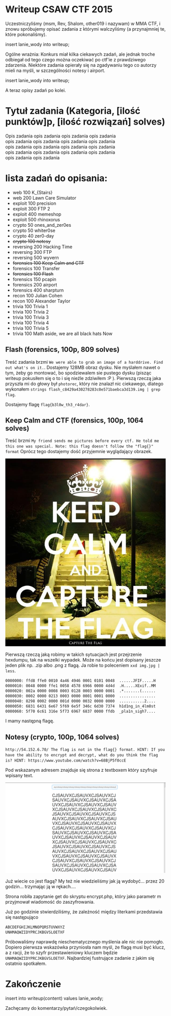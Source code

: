 # Writeup CSAW CTF 2015

Uczestniczyliśmy (msm, Rev, Shalom, other019 i nazywam) w MMA CTF, i znowu spróbujemy opisać zadania z którymi walczyliśmy (a przynajmniej te, które pokonaliśmy).

insert lanie_wody into writeup;

Ogólne wrażnia:
Konkurs miał kilka ciekawych zadań, ale jednak troche odbiegał od tego czego można oczekiwać po ctf'ie z prawdziwego zdarzenia. Niektóre zadania opierały się na zgadywaniu tego co autorzy mieli na myśli, w szczególności notesy i airport.

insert lanie_wody into writeup;

A teraz opisy zadań po kolei.

# Tytuł zadania (Kategoria, [ilość punktów]p, [ilość rozwiązań] solves)

Opis zadania opis zadania opis zadania opis zadania \
opis zadania opis zadania opis zadania opis zadania \
opis zadania opis zadania opis zadania opis zadania \
opis zadania opis zadania opis zadania opis zadania \
opis zadania opis zadania

# lista zadań do opisania:

* web 100 K_{Stairs}
* web 200 Lawn Care Simulator
* exploit 100 precision
* exploit 300 FTP 2
* exploit 400 memeshop
* exploit 500 rhinoxorus
* crypto 50 ones_and_zer0es
* crypto 50 whiter0se
* crypto 40 zer0-day
* ~~crypto 100 notesy~~
* reversing 200 Hacking Time
* reversing 300 FTP
* reversing 500 wyvern
* ~~forensics 100 Keep Calm and CTF~~
* forensics 100 Transfer
* ~~forensics 100 Flash~~
* forensics 150 pcapin
* forensics 200 airport
* forensics 400 sharpturn
* recon 100 Julian Cohen
* recon 100 Alexander Taylor
* trivia 100 Trivia 1
* trivia 100 Trivia 2
* trivia 100 Trivia 3
* trivia 100 Trivia 4
* trivia 100 Trivia 5
* trivia 100 Math aside, we are all black hats Now

## Flash (forensics, 100p, 809 solves)
Treść zadania brzmi `We were able to grab an image of a harddrive. Find out what's on it.`.
Dostajemy 128MB obraz dysku. Nie myślałem nawet o tym, żeby go montować, bo spodziewalem sie pustego dysku (pisząc writeup pokusiłem się o to i się nieźle zdziwiłem :P ). Pierwszą rzeczą jaka przyszła mi do głowy był `photorec`, który nie znalazł nic ciekawego, dlatego wykonałem `strings flash_c8429a430278283c0e571baebca3d139.img | grep flag`.

Dostajemy flagę `flag{b3l0w_th3_r4dar}`.

## Keep Calm and CTF (forensics, 100p, 1064 solves)
Treść brzmi `My friend sends me pictures before every ctf. He told me this one was special.
Note: this flag doesn't follow the "flag{}" format`
Oprócz tego dostajemy dość przyjemnie wyglądający obrazek.

![](./imgs/kc&ctf.jpg)

Pierwszą rzeczą jaką robimy w takich sytuacjach jest przejrzenie hexdumpu, tak na wszelki wypadek. Może na końcu jest dopisany jeszcze jeden plik np. .zip albo .png z flagą. Ja robie to poleceniem `xxd img.jpg | less`.

```
0000000: ffd8 ffe0 0010 4a46 4946 0001 0101 0048  ......JFIF.....H
0000010: 0048 0000 ffe1 0058 4578 6966 0000 4d4d  .H.....XExif..MM
0000020: 002a 0000 0008 0003 0128 0003 0000 0001  .*.......(......
0000030: 0002 0000 0213 0003 0000 0001 0001 0000  ................
0000040: 8298 0002 0000 001d 0000 0032 0000 0000  ...........2....
0000050: 6831 6431 6e67 5f69 6e5f 346c 6d30 7374  h1d1ng_in_4lm0st
0000060: 5f70 6c61 316e 5f73 6967 6837 0000 ffdb  _pla1n_sigh7....
```

I mamy następną flagę.

## Notesy (crypto, 100p, 1064 solves)
`http://54.152.6.70/
The flag is not in the flag{} format.
HINT: If you have the ability to encrypt and decrypt, what do you think the flag is?
HINT: https://www.youtube.com/watch?v=68BjP5f0ccE`

Pod wskazanym adresem znajduje się strona z textboxem który szyfruje wpisany text.

![](./imgs/notesy.png)

Już wiecie co jest flagą? My też nie wiedzieliśmy jak ją wydobyć… przez 20 godzin… trzymając ją w rękach….

Strona robiła zapytanie get do skryptu encrypt.php, który jako parametr m przyjmował wiadomość do zaszyfrowania.

Już po godzinie stwierdziliśmy, że zależność między literkami przedstawia się następująco

```
ABCDEFGHIJKLMNOPQRSTUVWXYZ
UNHMAQWZIDYPRCJKBGVSLOETXF
```

Próbowaliśmy naprawdę nieschematycznego myślenia ale nic nie pomogło. Dopiero pierwsza wskazówka przyniosła nam myśl, że flagą musi być klucz, a z racji, że to szyfr przestawieniowy kluczem będzie `UNHMAQWZIDYPRCJKBGVSLOETXF`. Najbardziej fustrujące zadanie z jakim się ostatnio spotkałem.

# Zakończenie

insert into writeup(content) values lanie_wody;

Zachęcamy do komentarzy/pytań/czegokolwiek.
